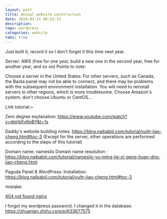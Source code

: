 ```yaml
---
layout: post
title: Annual website construction
date: 2024-03-11 00:32:13
description: 
tags: wordpress
categories: website
tabs: true
---
```



Just built it, record it so I don't forget it this time next year.

Server: AWS (free for one year, build a new one in the second year, free for another year, and so on)
Points to note:

Choose a server in the United States: For other servers, such as Canada, the Baota panel may not be able to connect, and there may be problems with the subsequent environment installation. You will need to reinstall servers in other regions, which is more troublesome.
Choose Amazon's system, don't choose Ubuntu or CentOS...


Link tutorial:~

Zero degree explanation: https://www.youtube.com/watch?v=delrbXy6pBY&t=1s

Daddy's website building notes: https://blog.naibabiji.com/tutorial/vultr-jiao-cheng.html#toc-3 (Except for the server, other operations are performed according to the steps of this tutorial)

Domain name: namesilo
Domain name resolution : https://blog.naibabiji.com/tutorial/namesilo-yu-ming-jie-xi-geng-huan-dns-jiao-cheng.html

Pagoda Panel & WordPress:
Installation: https://blog.naibabiji.com/tutorial/vultr-jiao-cheng.html#toc-3

mistake:

[404 not found nginx](https://www.bt.cn/bbs/thread-34630-1-1.html)

I forgot my wordpress password. I changed it in the database: https://zhuanlan.zhihu.com/p/633677575